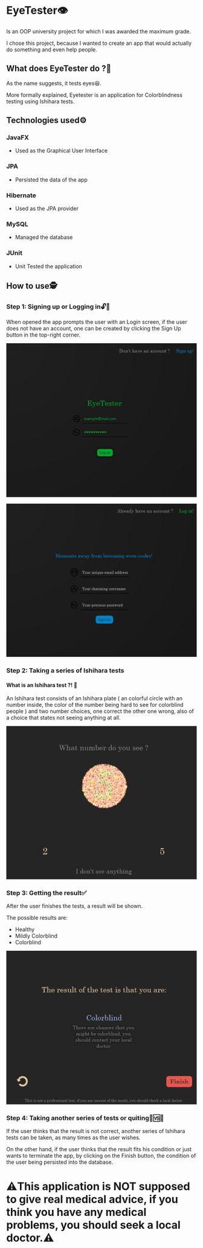 # EyeTester👁️

Is an OOP university project for which I was awarded the maximum grade.

I chose this project, because I wanted to create an app that would actually do something and even help people.
## What does EyeTester do ?🤷
As the name suggests, it tests eyes😆.

More formally explained, Eyetester is an application for Colorblindness testing using Ishihara tests.

## Technologies used⚙️

### JavaFX
- Used as the Graphical User Interface
### JPA
- Persisted the data of the app
### Hibernate
- Used as the JPA provider
### MySQL
- Managed the database
### JUnit 
- Unit Tested the application

## How to use🕵️
### Step 1: Signing up or Logging in🔓🔑
When opened the app prompts the user with an Login screen, if the user does not have an account, one can be created by clicking the Sign Up button in the top-right corner.

![login](screenshots/login.png)

![signup](screenshots/signup.png)

### Step 2: Taking a series of Ishihara tests

#### What is an Ishihara test ?! 🤨
An Ishihara test consists of an Ishihara plate ( an colorful circle with an number inside, the color of the number being hard to see for colorblind people ) and two number choices, one correct the other one wrong, also of a choice that states not seeing anything at all.

![ishiharaTest](screenshots/ishiharaTest.png)

### Step 3: Getting the result✅
After the user finishes the tests, a result will be shown.

The possible results are:
- Healthy
- Mildly Colorblind
- Colorblind

![result](screenshots/result.png)
### Step 4: Taking another series of tests or quiting🔄️🆚🏁
If the user thinks that the result is not correct, another series of Ishihara tests can be taken, as many times as the user wishes.

On the other hand, if the user thinks that the result fits his condition or just wants to terminate the app, by clicking on the Finish button, the condition of the user being persisted into the database.

# ⚠️This application is NOT supposed to give real medical advice, if you think you have any medical problems, you should seek a local doctor.⚠️
